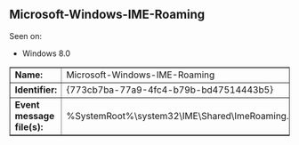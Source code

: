 ## Microsoft-Windows-IME-Roaming

Seen on:
* Windows 8.0

<table border="1" class="docutils">
  <tbody>
    <tr>
      <td><b>Name:</b></td>
      <td>Microsoft-Windows-IME-Roaming</td>
    </tr>
    <tr>
      <td><b>Identifier:</b></td>
      <td>{773cb7ba-77a9-4fc4-b79b-bd47514443b5}</td>
    </tr>
    <tr>
      <td><b>Event message file(s):</b></td>
      <td>%SystemRoot%\system32\IME\Shared\ImeRoaming.dll</td>
    </tr>
  </tbody>
</table>

&nbsp;

